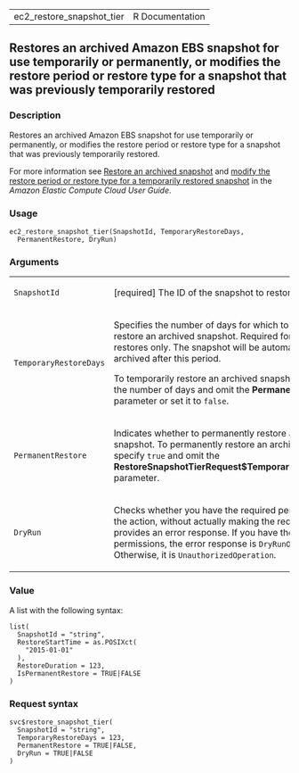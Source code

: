 <table style="width: 100%;">
<tbody>
<tr class="odd">
<td>ec2_restore_snapshot_tier</td>
<td style="text-align: right;">R Documentation</td>
</tr>
</tbody>
</table>

## Restores an archived Amazon EBS snapshot for use temporarily or permanently, or modifies the restore period or restore type for a snapshot that was previously temporarily restored

### Description

Restores an archived Amazon EBS snapshot for use temporarily or
permanently, or modifies the restore period or restore type for a
snapshot that was previously temporarily restored.

For more information see [Restore an archived
snapshot](https://docs.aws.amazon.com/AWSEC2/latest/UserGuide/working-with-snapshot-archiving.html#restore-archived-snapshot)
and [modify the restore period or restore type for a temporarily
restored
snapshot](https://docs.aws.amazon.com/AWSEC2/latest/UserGuide/working-with-snapshot-archiving.html#modify-temp-restore-period)
in the *Amazon Elastic Compute Cloud User Guide*.

### Usage

    ec2_restore_snapshot_tier(SnapshotId, TemporaryRestoreDays,
      PermanentRestore, DryRun)

### Arguments

<table>
<colgroup>
<col style="width: 35%" />
<col style="width: 65%" />
</colgroup>
<tbody>
<tr class="odd">
<td><code
id="ec2_restore_snapshot_tier_:_SnapshotId">SnapshotId</code></td>
<td><p>[required] The ID of the snapshot to restore.</p></td>
</tr>
<tr class="even">
<td><code
id="ec2_restore_snapshot_tier_:_TemporaryRestoreDays">TemporaryRestoreDays</code></td>
<td><p>Specifies the number of days for which to temporarily restore an
archived snapshot. Required for temporary restores only. The snapshot
will be automatically re-archived after this period.</p>
<p>To temporarily restore an archived snapshot, specify the number of
days and omit the <strong>PermanentRestore</strong> parameter or set it
to <code>false</code>.</p></td>
</tr>
<tr class="odd">
<td><code
id="ec2_restore_snapshot_tier_:_PermanentRestore">PermanentRestore</code></td>
<td><p>Indicates whether to permanently restore an archived snapshot. To
permanently restore an archived snapshot, specify <code>true</code> and
omit the
<strong>RestoreSnapshotTierRequest$TemporaryRestoreDays</strong>
parameter.</p></td>
</tr>
<tr class="even">
<td><code id="ec2_restore_snapshot_tier_:_DryRun">DryRun</code></td>
<td><p>Checks whether you have the required permissions for the action,
without actually making the request, and provides an error response. If
you have the required permissions, the error response is
<code>DryRunOperation</code>. Otherwise, it is
<code>UnauthorizedOperation</code>.</p></td>
</tr>
</tbody>
</table>

### Value

A list with the following syntax:

    list(
      SnapshotId = "string",
      RestoreStartTime = as.POSIXct(
        "2015-01-01"
      ),
      RestoreDuration = 123,
      IsPermanentRestore = TRUE|FALSE
    )

### Request syntax

    svc$restore_snapshot_tier(
      SnapshotId = "string",
      TemporaryRestoreDays = 123,
      PermanentRestore = TRUE|FALSE,
      DryRun = TRUE|FALSE
    )
